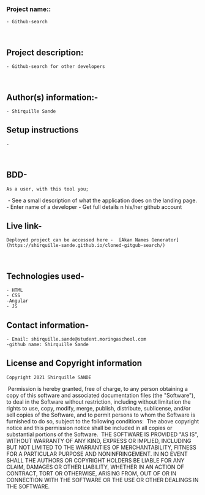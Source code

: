 ### Project name::
    - Github-search
​
## Project description:
    - Github-search for other developers
  
​
## Author(s) information:-
    - Shirquille Sande
  
## Setup instructions
    - 
​
## BDD-
    As a user, with this tool you;
​
    - See a  small description of what the application does on the landing page. 
    - Enter name of a developer
    - Get full details n his/her github account
  
## Live link-
    Deployed project can be accessed here -  [Akan Names Generator](https://shirquille-sande.github.io/cloned-gitgub-search/)
​
## Technologies used-
    - HTML
    - CSS
    -Angular
    - JS 
  
## Contact information-
    - Email: shirquille.sande@student.moringaschool.com
    -github name: Shirquille Sande
  
## License and Copyright information
    Copyright 2021 Shirquille SANDE
​
    Permission is hereby granted, free of charge, to any person obtaining a copy of this software and associated documentation files (the "Software"), to deal in the Software without restriction, including without limitation the rights to use, copy, modify, merge, publish, distribute, sublicense, and/or sell copies of the Software, and to permit persons to whom the Software is furnished to do so, subject to the following conditions:
​
    The above copyright notice and this permission notice shall be included in all copies or substantial portions of the Software.
​
    THE SOFTWARE IS PROVIDED "AS IS", WITHOUT WARRANTY OF ANY KIND, EXPRESS OR IMPLIED, INCLUDING BUT NOT LIMITED TO THE WARRANTIES OF MERCHANTABILITY, FITNESS FOR A PARTICULAR PURPOSE AND NONINFRINGEMENT. IN NO EVENT SHALL THE AUTHORS OR COPYRIGHT HOLDERS BE LIABLE FOR ANY CLAIM, DAMAGES OR OTHER LIABILITY, WHETHER IN AN ACTION OF CONTRACT, TORT OR OTHERWISE, ARISING FROM, OUT OF OR IN CONNECTION WITH THE SOFTWARE OR THE USE OR OTHER DEALINGS IN THE SOFTWARE.
